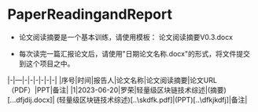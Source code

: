 # PaperReadingandReport

- 论文阅读摘要是一个基本训练，请使用模板： 论文阅读摘要V0.3.docx

- 每次读完一篇汇报论文后，请使用"日期论文名称.docx"的形式，将文件提交到这个项目之中。

|-|—|-|-|-|-|-|-|
|序号|时间|报告人|论文名称|论文阅读摘要|论文URL（PDF）|PPT|备注|
|1|2023-06-20|罗荣|轻量级区块链技术综述|(摘要)[..\.dfjdij.docx]| (轻量级区块链技术综述)[..\skdfk.pdf]|(PPT)[..\dfkjkdfj]|备注|

